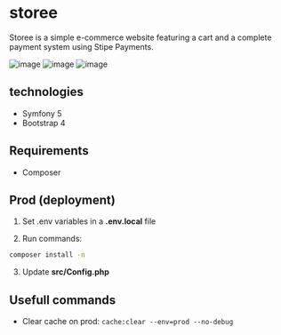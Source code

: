 # storee

Storee is a simple e-commerce website featuring a cart and a complete payment system using Stipe Payments.

![image](https://user-images.githubusercontent.com/45925914/176816095-f31819bf-372f-48e6-8fe7-92680783f792.png)
![image](https://user-images.githubusercontent.com/45925914/176815828-e1f9d0ed-9139-42a3-aec2-6251a6410a97.png)
![image](https://user-images.githubusercontent.com/45925914/176815871-2d0fc676-167f-4d88-9efd-08487c1204c6.png)


## technologies

- Symfony 5
- Bootstrap 4

## Requirements

- Composer

## Prod (deployment)

1. Set .env variables in a **.env.local** file

2. Run commands:
```bash
composer install -n
```

3. Update **src/Config.php**

## Usefull commands

- Clear cache on prod: `cache:clear --env=prod --no-debug`

